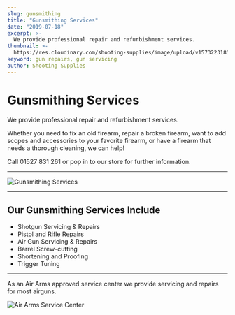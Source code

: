 ```yaml
---
slug: gunsmithing
title: "Gunsmithing Services"
date: "2019-07-18"
excerpt: >-
  We provide professional repair and refurbishment services.
thumbnail: >-
  https://res.cloudinary.com/shooting-supplies/image/upload/v1573223185/Blog/gunsmith.jpg
keyword: gun repairs, gun servicing
author: Shooting Supplies
---
```


# **Gunsmithing Services**

We provide professional repair and refurbishment services.

Whether you need to fix an old firearm, repair a broken firearm, want to add scopes and accessories to your favorite firearm, or have a firearm that needs a thorough cleaning, we can help!

Call 01527 831 261 or pop in to our store for further information.

****

![Gunsmithing Services](https://res.cloudinary.com/shooting-supplies/image/upload/v1573223185/Blog/gunsmith.jpg)

****

## **Our Gunsmithing Services Include**

- Shotgun Servicing & Repairs
- Pistol and Rifle Repairs
- Air Gun Servicing & Repairs
- Barrel Screw-cutting
- Shortening and Proofing
- Trigger Tuning

****

As an Air Arms approved service center we provide servicing and repairs for most airguns.

![Air Arms Service Center](https://res.cloudinary.com/shooting-supplies/image/upload/v1573222842/misc/AirArmsApproved.jpg)
